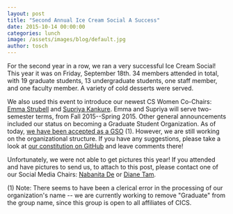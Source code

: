 ```yaml
---
layout: post
title: "Second Annual Ice Cream Social A Success"
date: 2015-10-14 00:00:00
categories: lunch
image: /assets/images/blog/default.jpg
author: tosch
---
```


For the second year in a row, we ran a very successful Ice Cream Social! This year it was on Friday, September 18th. 34 members attended in total, with 19 graduate students, 13 undergraduate students, one staff member, and one faculty member. A variety of cold desserts were served.

We also used this event to introduce our newest CS Women Co-Chairs: [Emma Strubell](https://people.cs.umass.edu/~strubell/) and [Supriya Kankure](https://www.facebook.com/supriya.kankure). Emma and Supriya will serve two-semester terms, from Fall 2015--Spring 2015. Other general announcements included our status on becoming a Graduate Student Organization. As of today, [we have been accepted as a GSO](https://umassamherst.collegiatelink.net/organization/gradwomencompsci) (1). However, we are still working on the organizational structure. If you have any suggestions, please take a look at [our constitution on GitHub](https://github.com/CSWomenUMass/gso) and leave comments there!

Unfortunately, we were not able to get pictures this year! If you attended and have pictures to send us, to attach to this post, please contact one of our Social Media Chairs: [Nabanita De](nabanita@cs.umass.edu) or [Diane Tam](http://dztam@umass.edu/).

(1) Note: There seems to have been a clerical error in the processing of our organization's name -- we are currently working to remove "Graduate" from the group name, since this group is open to all affiliates of CICS.
